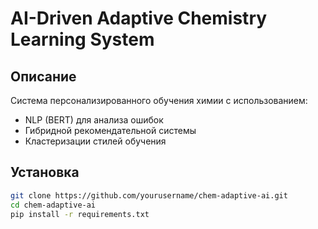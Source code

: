 # AI-Driven Adaptive Chemistry Learning System

## Описание
Система персонализированного обучения химии с использованием:
- NLP (BERT) для анализа ошибок
- Гибридной рекомендательной системы
- Кластеризации стилей обучения

## Установка
```bash
git clone https://github.com/yourusername/chem-adaptive-ai.git
cd chem-adaptive-ai
pip install -r requirements.txt
